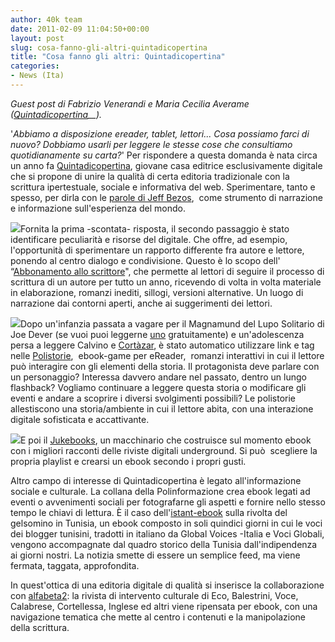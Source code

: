 ```yaml
---
author: 40k team
date: 2011-02-09 11:04:50+00:00
layout: post
slug: cosa-fanno-gli-altri-quintadicopertina
title: "Cosa fanno gli altri: Quintadicopertina"
categories:
- News (Ita)
---
```


_Guest post di Fabrizio Venerandi e Maria Cecilia Averame ([Quintadicopertina](http://www.quintadicopertina.com/)__)._

'_Abbiamo a disposizione ereader, tablet, lettori... Cosa possiamo farci di nuovo? Dobbiamo usarli per leggere le stesse cose che consultiamo quotidianamente su carta?_'
Per rispondere a questa domanda è nata circa un anno fa [Quintadicopertina](http://www.quintadicopertina.com/), giovane casa editrice esclusivamente digitale che si propone di unire la qualità di certa editoria tradizionale con la scrittura ipertestuale, sociale e informativa del web. Sperimentare, tanto e spesso, per dirla con le [parole di Jeff Bezos](http://etadelvetro.wordpress.com/2011/01/31/bezos-editori-usarlo),  come strumento di narrazione e informazione sull'esperienza del mondo.

![](http://www.40kbooks.com/wp-content/uploads/IMG_A_Ce¦Ç-un-astronauta-che-sta-dentro-la-mia-pelle.png)Fornita la prima -scontata- risposta, il secondo passaggio è stato identificare peculiarità e risorse del digitale. Che offre, ad esempio, l'opportunità di sperimentare un rapporto differente fra autore e lettore, ponendo al centro dialogo e condivisione.
Questo è lo scopo dell' “[Abbonamento allo scrittore](http://www.quintadicopertina.com/index.php?option=com_content&view=article&id=108:perche-accontentarsi-di-un-libro-quando-puoi-avere-tutto-lo-scrittore&catid=1:ultime)", che permette al lettori di seguire il processo di scrittura di un autore per tutto un anno, ricevendo di volta in volta materiale in elaborazione, romanzi inediti, sillogi, versioni alternative. Un luogo di narrazione dai contorni aperti, anche ai suggerimenti dei lettori.

![](http://www.40kbooks.com/wp-content/uploads/IMG_B_Chi-ha-ucciso-David-Crane_-225x300.jpg)Dopo un'infanzia passata a vagare per il Magnamund del Lupo Solitario di Joe Dever (se vuoi puoi leggerne [uno](http://www.projectaon.org/it/Principale/ILibri) gratuitamente) e un'adolescenza persa a leggere Calvino e [Cortàzar](http://www.literaberinto.com/cortazar/rayuela.htm), è stato automatico utilizzare link e tag nelle [Polistorie](http://www.quintadicopertina.com/index.php?option=com_content&view=category&layout=blog&id=44&Itemid=63),  ebook-game per eReader,  romanzi interattivi in cui il lettore può interagire con gli elementi della storia. Il protagonista deve parlare con un personaggio? Interessa davvero andare nel passato, dentro un lungo flashback? Vogliamo continuare a leggere questa storia o modificare gli eventi e andare a scoprire i diversi svolgimenti possibili? Le polistorie allestiscono una storia/ambiente in cui il lettore abita, con una interazione digitale sofisticata e accattivante.

[![](http://www.40kbooks.com/wp-content/uploads/IMG_C_jukesin-219x300.png)](http://www.40kbooks.com/?attachment_id=4324)E poi il [Jukebooks](http://www.quintadicopertina.com/index.php?option=com_content&view=category&layout=blog&id=42&Itemid=67), un macchinario che costruisce sul momento ebook con i migliori racconti delle riviste digitali underground. Si può  scegliere la propria playlist e crearsi un ebook secondo i propri gusti.

Altro campo di interesse di Quintadicopertina è legato all'informazione sociale e culturale. La collana della Polinformazione crea ebook legati ad eventi o avvenimenti sociali per fotografarne gli aspetti e fornire nello stesso tempo le chiavi di lettura. È il caso dell'[istant-ebook](http://www.quintadicopertina.com/index.php?option=com_content&view=article&catid=54:70-chilometri-dallitalia&id=114:70-chilometri-dallitalia) sulla rivolta del gelsomino in Tunisia, un ebook composto in soli quindici giorni in cui le voci dei blogger tunisini, tradotti in italiano da Global Voices -Italia e Voci Globali, vengono accompagnate dal quadro storico della Tunisia dall'indipendenza ai giorni nostri. La notizia smette di essere un semplice feed, ma viene fermata, taggata, approfondita.

In quest'ottica di una editoria digitale di qualità si inserisce la collaborazione con [alfabeta2](http://www.alfabeta2.it/): la rivista di intervento culturale di Eco, Balestrini, Voce, Calabrese, Cortellessa, Inglese ed altri viene ripensata per ebook, con una navigazione tematica che mette al centro i contenuti e la manipolazione della scrittura.
